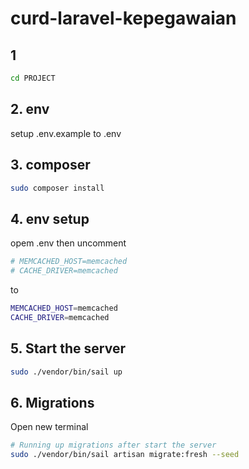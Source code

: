 # curd-laravel-kepegawaian

## 1
```sh
cd PROJECT
```
## 2. env
setup .env.example to .env
## 3. composer
```sh
sudo composer install
```
## 4. env setup
opem .env then uncomment
```sh
# MEMCACHED_HOST=memcached
# CACHE_DRIVER=memcached
```
to
```sh
MEMCACHED_HOST=memcached
CACHE_DRIVER=memcached
```

## 5. Start the server
```sh
sudo ./vendor/bin/sail up
```

## 6. Migrations
Open new terminal
```sh
# Running up migrations after start the server
sudo ./vendor/bin/sail artisan migrate:fresh --seed
```
